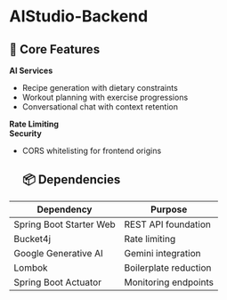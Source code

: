 # AIStudio-Backend

## 🚀 Core Features
**AI Services**  
- Recipe generation with dietary constraints  
- Workout planning with exercise progressions  
- Conversational chat with context retention

**Rate Limiting**  
**Security**  
- CORS whitelisting for frontend origins

  ## 📦 Dependencies
| Dependency | Purpose |  
|------------|---------|  
| Spring Boot Starter Web | REST API foundation |  
| Bucket4j | Rate limiting |  
| Google Generative AI | Gemini integration |  
| Lombok | Boilerplate reduction |  
| Spring Boot Actuator | Monitoring endpoints |  
